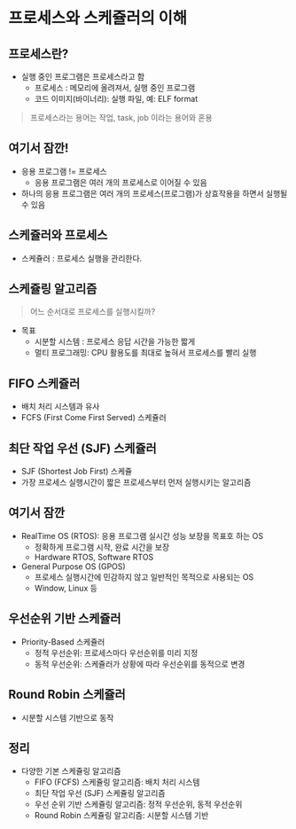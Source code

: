 # 프로세스와 스케쥴러의 이해

## 프로세스란?
- 실행 중인 프로그램은 프로세스라고 함
   - 프로세스 : 메모리에 올려져서, 실행 중인 프로그램
   - 코드 이미지(바이너리): 실행 파일, 예: ELF format
> 프로세스라는 용어는 작업, task, job 이라는 용어와 혼용

## 여기서 잠깐!
- 응용 프로그램 != 프로세스
   - 응용 프로그램은 여러 개의 프로세스로 이어질 수 있음
- 하나의 응용 프로그램은 여러 개의 프로세스(프로그램)가 상효작용을 하면서 실행될 수 있음

## 스케쥴러와 프로세스
- 스케쥴러 : 프로세스 실행을 관리한다.

## 스케쥴링 알고리즘
> 어느 순서대로 프로세스를 실행시킬까?

- 목표
   - 시분할 시스템 : 프로세스 응답 시간을 가능한 짧게
   - 멀티 프로그래밍: CPU 활용도를 최대로 높혀서 프로세스를 빨리 실행

## FIFO 스케쥴러
- 배치 처리 시스템과 유사
- FCFS (First Come First Served) 스케쥴러

## 최단 작업 우선 (SJF) 스케쥴러
- SJF (Shortest Job First) 스케쥴
- 가장 프로세스 실행시간이 짧은 프로세스부터 먼저 실행시키는 알고리즘

## 여기서 잠깐
- RealTime OS (RTOS): 응용 프로그램 실시간 성능 보장을 목표호 하는 OS
   - 정확하게 프로그램 시작, 완료 시간을 보장
   - Hardware RTOS, Software RTOS
- General Purpose OS (GPOS)
   - 프로세스 실행시간에 민감하지 않고 일반적인 목적으로 사용되는 OS
   - Window, Linux 등

## 우선순위 기반 스케쥴러
- Priority-Based 스케쥴러
   - 정적 우선순위: 프로세스마다 우선순위를 미리 지정
   - 동적 우선순위: 스케쥴러가 상황에 따라 우선순위를 동적으로 변경

## Round Robin 스케쥴러
- 시분할 시스템 기반으로 동작

## 정리
- 다양한 기본 스케쥴링 알고리즘
   - FIFO (FCFS) 스케쥴링 알고리즘: 배치 처리 시스템
   - 최단 작업 우선 (SJF) 스케쥴링 알고리즘
   - 우선 순위 기반 스케쥴링 알고리즘: 정적 우선순위, 동적 우선순위
   - Round Robin 스케쥴링 알고리즘: 시분할 시스템 기반


